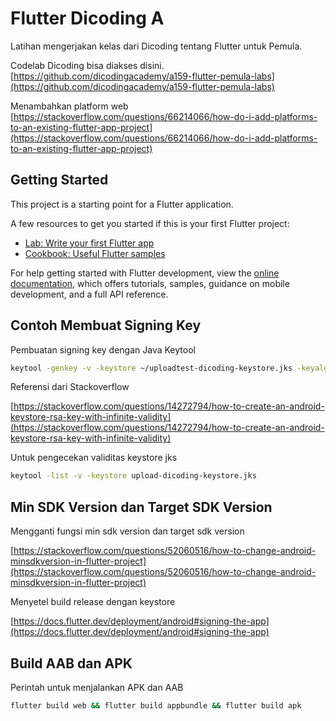 # Flutter Dicoding A

Latihan mengerjakan kelas dari Dicoding tentang Flutter untuk Pemula.

Codelab Dicoding bisa diakses disini.
[https://github.com/dicodingacademy/a159-flutter-pemula-labs](https://github.com/dicodingacademy/a159-flutter-pemula-labs)

Menambahkan platform web
[https://stackoverflow.com/questions/66214066/how-do-i-add-platforms-to-an-existing-flutter-app-project](https://stackoverflow.com/questions/66214066/how-do-i-add-platforms-to-an-existing-flutter-app-project)

## Getting Started

This project is a starting point for a Flutter application.

A few resources to get you started if this is your first Flutter project:

- [Lab: Write your first Flutter app](https://docs.flutter.dev/get-started/codelab)
- [Cookbook: Useful Flutter samples](https://docs.flutter.dev/cookbook)

For help getting started with Flutter development, view the
[online documentation](https://docs.flutter.dev/), which offers tutorials,
samples, guidance on mobile development, and a full API reference.

## Contoh Membuat Signing Key

Pembuatan signing key dengan Java Keytool

```sh
keytool -genkey -v -keystore ~/uploadtest-dicoding-keystore.jks -keyalg RSA -keysize 2048 -validity 70000 -alias dico_upload_testing
```

Referensi dari Stackoverflow

[https://stackoverflow.com/questions/14272794/how-to-create-an-android-keystore-rsa-key-with-infinite-validity](https://stackoverflow.com/questions/14272794/how-to-create-an-android-keystore-rsa-key-with-infinite-validity)

Untuk pengecekan validitas keystore jks

```sh
keytool -list -v -keystore upload-dicoding-keystore.jks
```

## Min SDK Version dan Target SDK Version

Mengganti fungsi min sdk version dan target sdk version

[https://stackoverflow.com/questions/52060516/how-to-change-android-minsdkversion-in-flutter-project](https://stackoverflow.com/questions/52060516/how-to-change-android-minsdkversion-in-flutter-project)

Menyetel build release dengan keystore

[https://docs.flutter.dev/deployment/android#signing-the-app](https://docs.flutter.dev/deployment/android#signing-the-app)

## Build AAB dan APK

Perintah untuk menjalankan APK dan AAB

```sh
flutter build web && flutter build appbundle && flutter build apk
```
